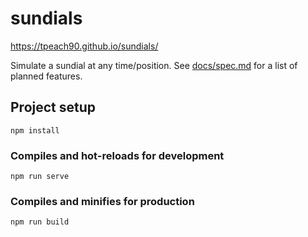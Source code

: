 # sundials

https://tpeach90.github.io/sundials/

Simulate a sundial at any time/position. See [docs/spec.md](docs/spec.md) for a list of planned features.

## Project setup
```
npm install
```

### Compiles and hot-reloads for development
```
npm run serve
```

### Compiles and minifies for production
```
npm run build
```
